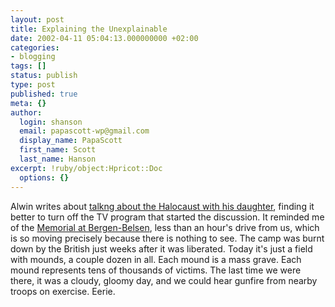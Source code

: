 ```yaml
---
layout: post
title: Explaining the Unexplainable
date: 2002-04-11 05:04:13.000000000 +02:00
categories:
- blogging
tags: []
status: publish
type: post
published: true
meta: {}
author:
  login: shanson
  email: papascott-wp@gmail.com
  display_name: PapaScott
  first_name: Scott
  last_name: Hanson
excerpt: !ruby/object:Hpricot::Doc
  options: {}
---
```

<p>Alwin writes about <a href="http://www.vfth.com/2002/04/10#NTo0MTowOSBQTQdbdb">talkng about the Halocaust with his daughter</a>, finding it better to turn off the TV program that started the discussion. It reminded me of the <a href="http://www.bergenbelsen.de/index_E.htm">Memorial at Bergen-Belsen</a>, less than an hour's drive from us, which is so moving precisely because there is nothing to see. The camp was burnt down by the British just weeks after it was liberated. Today it's just a field with mounds, a couple dozen in all. Each mound is a mass grave. Each mound represents tens of thousands of victims. The last time we were there, it was a cloudy, gloomy day, and we could hear gunfire from nearby troops on exercise. Eerie.</p>
